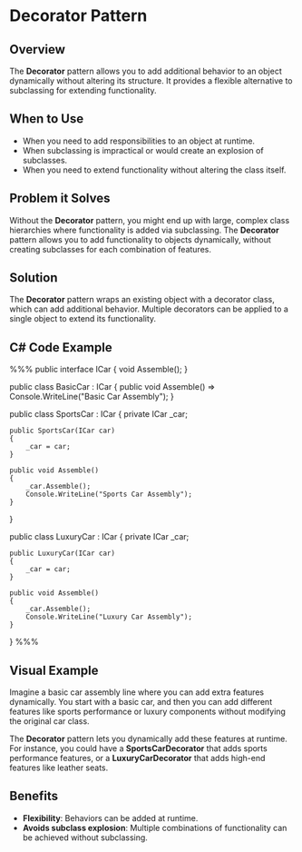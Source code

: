 # Decorator Pattern

## Overview

The **Decorator** pattern allows you to add additional behavior to an object dynamically without altering its structure. It provides a flexible alternative to subclassing for extending functionality.

## When to Use

- When you need to add responsibilities to an object at runtime.
- When subclassing is impractical or would create an explosion of subclasses.
- When you need to extend functionality without altering the class itself.

## Problem it Solves

Without the **Decorator** pattern, you might end up with large, complex class hierarchies where functionality is added via subclassing. The **Decorator** pattern allows you to add functionality to objects dynamically, without creating subclasses for each combination of features.

## Solution

The **Decorator** pattern wraps an existing object with a decorator class, which can add additional behavior. Multiple decorators can be applied to a single object to extend its functionality.

## C# Code Example

%%%
public interface ICar
{
    void Assemble();
}

public class BasicCar : ICar
{
    public void Assemble() => Console.WriteLine("Basic Car Assembly");
}

public class SportsCar : ICar
{
    private ICar _car;

    public SportsCar(ICar car)
    {
        _car = car;
    }

    public void Assemble()
    {
        _car.Assemble();
        Console.WriteLine("Sports Car Assembly");
    }
}

public class LuxuryCar : ICar
{
    private ICar _car;

    public LuxuryCar(ICar car)
    {
        _car = car;
    }

    public void Assemble()
    {
        _car.Assemble();
        Console.WriteLine("Luxury Car Assembly");
    }
}
%%%

## Visual Example

Imagine a basic car assembly line where you can add extra features dynamically. You start with a basic car, and then you can add different features like sports performance or luxury components without modifying the original car class.

The **Decorator** pattern lets you dynamically add these features at runtime. For instance, you could have a **SportsCarDecorator** that adds sports performance features, or a **LuxuryCarDecorator** that adds high-end features like leather seats.

## Benefits

- **Flexibility**: Behaviors can be added at runtime.
- **Avoids subclass explosion**: Multiple combinations of functionality can be achieved without subclassing.
